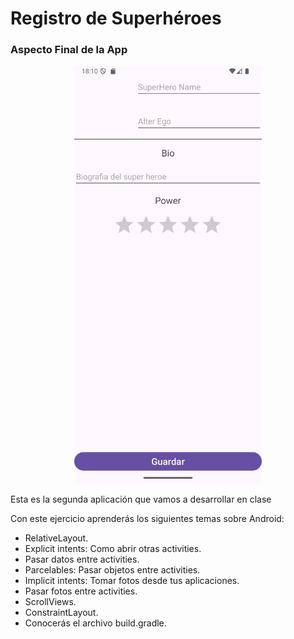 # Registro de Superhéroes

### Aspecto Final de la App

<div style=" text-align: center;"><img src="../../img/02registro.png" alt="App Edad Canina" width="300" /></div>

Esta es la segunda aplicación que vamos a desarrollar en clase

Con este ejercicio aprenderás los siguientes temas sobre Android:
- RelativeLayout.
- Explicit intents: Como abrir otras activities.
- Pasar datos entre activities.
- Parcelables: Pasar objetos entre activities.
- Implicit intents: Tomar fotos desde tus aplicaciones.
- Pasar fotos entre activities.
- ScrollViews.
- ConstraintLayout.
- Conocerás el archivo build.gradle.
